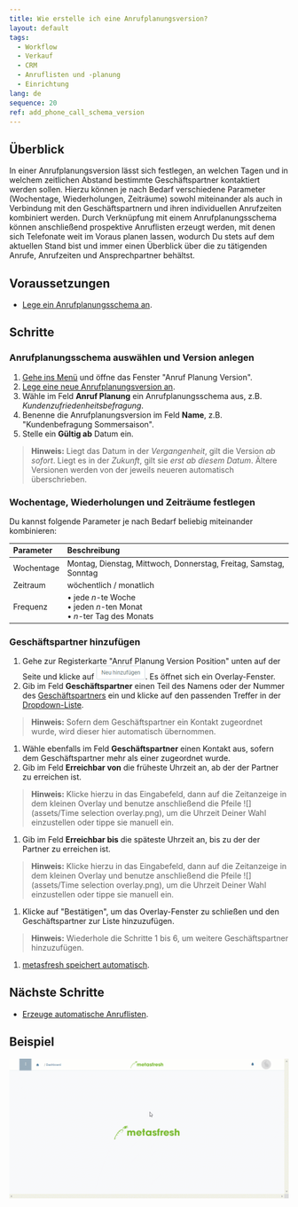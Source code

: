 ```yaml
---
title: Wie erstelle ich eine Anrufplanungsversion?
layout: default
tags:
  - Workflow
  - Verkauf
  - CRM
  - Anruflisten und -planung
  - Einrichtung
lang: de
sequence: 20
ref: add_phone_call_schema_version
---
```


## Überblick
In einer Anrufplanungsversion lässt sich festlegen, an welchen Tagen und in welchem zeitlichen Abstand bestimmte Geschäftspartner kontaktiert werden sollen. Hierzu können je nach Bedarf verschiedene Parameter (Wochentage, Wiederholungen, Zeiträume) sowohl miteinander als auch in Verbindung mit den Geschäftspartnern und ihren individuellen Anrufzeiten kombiniert werden. Durch Verknüpfung mit einem Anrufplanungsschema können anschließend prospektive Anruflisten erzeugt werden, mit denen sich Telefonate weit im Voraus planen lassen, wodurch Du stets auf dem aktuellen Stand bist und immer einen Überblick über die zu tätigenden Anrufe, Anrufzeiten und Ansprechpartner behältst.

## Voraussetzungen
- [Lege ein Anrufplanungsschema an](Anrufplanungsschema_anlegen).

## Schritte

### Anrufplanungsschema auswählen und Version anlegen
1. [Gehe ins Menü](Menu) und öffne das Fenster "Anruf Planung Version".
1. [Lege eine neue Anrufplanungsversion an](Neuer_Datensatz_Fenster_Webui).
1. Wähle im Feld **Anruf Planung** ein Anrufplanungsschema aus, z.B. *Kundenzufriedenheitsbefragung*.
1. Benenne die Anrufplanungsversion im Feld **Name**, z.B. "Kundenbefragung Sommersaison".
1. Stelle ein **Gültig ab** Datum ein.
 >**Hinweis:** Liegt das Datum in der *Vergangenheit*, gilt die Version *ab sofort*. Liegt es in der *Zukunft*, gilt sie *erst ab diesem Datum*. Ältere Versionen werden von der jeweils neueren automatisch überschrieben.

### Wochentage, Wiederholungen und Zeiträume festlegen
Du kannst folgende Parameter je nach Bedarf beliebig miteinander kombinieren:

| Parameter | Beschreibung |
| :--- | :--- |
| Wochentage | Montag, Dienstag, Mittwoch, Donnerstag, Freitag, Samstag, Sonntag |
| Zeitraum | wöchentlich / monatlich |
| Frequenz | • jede *n*-te Woche<br> • jeden *n*-ten Monat<br> • *n*-ter Tag des Monats |

### Geschäftspartner hinzufügen
1. Gehe zur Registerkarte "Anruf Planung Version Position" unten auf der Seite und klicke auf ![](assets/Neu_hinzufuegen_Button.png). Es öffnet sich ein Overlay-Fenster.
1. Gib im Feld **Geschäftspartner** einen Teil des Namens oder der Nummer des [Geschäftspartners](Neuer_Geschaeftspartner) ein und klicke auf den passenden Treffer in der [Dropdown-Liste](Keyboard_Shortcuts_Liste).
 >**Hinweis:** Sofern dem Geschäftspartner ein Kontakt zugeordnet wurde, wird dieser hier automatisch übernommen.

1. Wähle ebenfalls im Feld **Geschäftspartner** einen Kontakt aus, sofern dem Geschäftspartner mehr als einer zugeordnet wurde.
1. Gib im Feld **Erreichbar von** die früheste Uhrzeit an, ab der der Partner zu erreichen ist.
 >**Hinweis:** Klicke hierzu in das Eingabefeld, dann auf die Zeitanzeige in dem kleinen Overlay und benutze anschließend die Pfeile ![](assets/Time selection overlay.png), um die Uhrzeit Deiner Wahl einzustellen oder tippe sie manuell ein.

1. Gib im Feld **Erreichbar bis** die späteste Uhrzeit an, bis zu der der Partner zu erreichen ist.
 >**Hinweis:** Klicke hierzu in das Eingabefeld, dann auf die Zeitanzeige in dem kleinen Overlay und benutze anschließend die Pfeile ![](assets/Time selection overlay.png), um die Uhrzeit Deiner Wahl einzustellen oder tippe sie manuell ein.

1. Klicke auf "Bestätigen", um das Overlay-Fenster zu schließen und den Geschäftspartner zur Liste hinzuzufügen.
 >**Hinweis:** Wiederhole die Schritte 1 bis 6, um weitere Geschäftspartner hinzuzufügen.

1. [metasfresh speichert automatisch](Speicheranzeige).

## Nächste Schritte
- [Erzeuge automatische Anruflisten](Anruflisten_automatisch_generieren).

## Beispiel
![](assets/Anrufplanungsversion_erstellen.gif)
